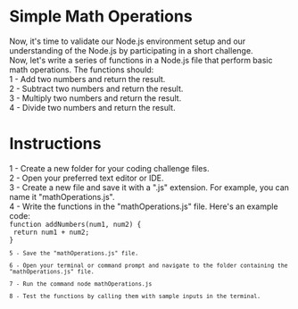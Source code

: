 <h1>Simple Math Operations</h1>
Now, it's time to validate our Node.js environment setup and our understanding of the Node.js by participating in a short challenge.<br>
Now, let's write a series of functions in a Node.js file that perform basic math operations. The functions should:<br>
1 - Add two numbers and return the result.<br>
2 - Subtract two numbers and return the result.<br>
3 - Multiply two numbers and return the result.<br>
4 - Divide two numbers and return the result.<br>
<h1>Instructions</h1>
1 - Create a new folder for your coding challenge files.<br>
2 - Open your preferred text editor or IDE.<br>
3 - Create a new file and save it with a ".js" extension. For example, you can name it "mathOperations.js".<br>
4 - Write the functions in the "mathOperations.js" file. Here's an example code:<br>
<code>function addNumbers(num1, num2) {
 return num1 + num2;
}<code><br>
5 - Save the "mathOperations.js" file.<br>
6 - Open your terminal or command prompt and navigate to the folder containing the "mathOperations.js" file.<br>
7 - Run the command node mathOperations.js<br>
8 - Test the functions by calling them with sample inputs in the terminal.